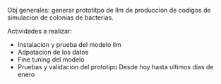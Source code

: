 Obj generales: generar prototitpo de llm de produccion de codigos de simulacion de  colonias de bacterias.

Actividades a realizar: 
- Instalacion y prueba del modelo llm
- Adpatacion de los datos
- Fine tuning del modelo
- Pruebas y validacion del prototipo
Desde hoy hasta ultimos dias de enero